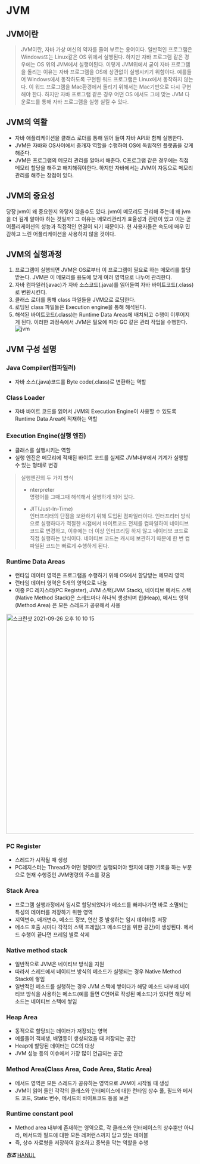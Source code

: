 # JVM
## JVM이란
>JVM이란, 자바 가상 머신의 약자를 줄여 부르는 용어이다.
 일반적인 프로그램은 Windows또는 Linux같은 OS 위에서 실행된다. 하지만 자바 프로그램 같은 경우에는 OS 위의 JVM에서 실행이된다. 이렇게 JVM위에서 굳이 자바 프로그램을 돌리는 이유는 자바 프로그램을 OS에 상관없이 실행시키기 위함이다. 예를들어 Windows에서 동작하도록 구현된 워드 프로그램은 Linux에서 동작하지 않는다. 이 워드 프로그램을 Mac환경에서 돌리기 위해서는 Mac기반으로 다시 구현해야 한다. 하지만 자바 프로그램 같은 경우 어떤 OS 에서도 그에 맞는 JVM 다운로드를 통해 자바 프로그램을 실행 실킬 수 있다.

 ## JVM의 역활
   - 자바 애플리케이션을 클래스 로더를 통해 읽어 들여 자바 API와 함께 실행한다.
   - JVM은 자바와 OS사이에서 중개자 역할을 수행하여 OS에 독립적인 플랫폼을 갖게 해준다. 
   - JVM은 프로그램의 메모리 관리를 알아서 해준다. C프로그램 같은 경우에는 직접 메모리 할당을 해주고 해지해줘야한다. 하지만 자바에서는 JVM이 자동으로 메모리 관리를 해주는 장점이 있다.

## JVM의 중요성
당장 jvm이 왜 중요한지 와닿지 않을수도 있다. jvm이 메모리도 관리해 주는데 왜 jvm을 더 깊게 알아야 하는 것일까? 그 이유는 메모리관리가 효율성과 관련이 있고 이는 곧 어플리케이션의 성능과 직접적인 연결이 되기 때문이다. 현 사용자들은 속도에 매우 민감하고 느린 어플리케이션을 사용하지 않을 것이다.

## JVM의 실행과정
  1. 프로그램이 실행되면 JVM은 OS로부터 이 프로그램이 필요로 하는 메모리를 할당받는다. JVM은 이 메모리를 용도에 맞게 여러 영역으로 나누어 관리한다.
1. 자바 컴파일러(javac)가 자바 소스코드(.java)를 읽어들여 자바 바이트코드(.class)로 변환시킨다.
1. 클래스 로더를 통해 class 파일들을 JVM으로 로딩한다.
1. 로딩된 class 파일들은 Execution engine을 통해 해석된다.
1. 해석된 바이트코드(.class)는 Runtime Data Areas에 배치되고 수행이 이루어지게 된다. 이러한 과정속에서 JVM은 필요에 따라 GC 같은 관리 작업을 수행한다.
![jvm](https://user-images.githubusercontent.com/87690768/134809454-0d7cf372-49a8-41a5-ade8-a2132f8d2b89.png)

## JVM 구성 설명
### Java Compiler(컴파일러)
- 자바 소스(.java)코드를 Byte code(.class)로 변환하는 역할

### Class Loader
- 자바 바이트 코드를 읽어서 JVM의 Execution Engine이 사용할 수 있도록 Runtime Data Area에 적재하는 역할

### Execution Engine(실행 엔진)
- 클래스를 실행시키는 역할
- 실행 엔진은 메모리에 적재된 바이트 코드를 실제로 JVM내부에서 기계가 실행할 수 있는 형태로 변경
> 실행엔진의 두 가지 방식 <br>
> - nterpreter<br>
> 명령어를 그때그때 해석해서 실행하게 되어 있다.
>
> - JIT(Just-In-Time)<br>
> 인터프리터의 단점을 보완하기 위해 도입된 컴파일러이다. 인터프리터 방식으로 실행하다가 적절한 시점에서 바이트코드 전체를 컴파일하여 네이티브 코드로 변경하고, 이후에는 더 이상 인터프리팅 하지 않고 네이티브 코드로 직접 실행하는 방식이다. 네이티브 코드는 캐시에 보관하기 때문에 한 번 컴파일된 코드는 빠르게 수행하게 된다.
### Runtime Data Areas
- 런타임 데이터 영역은 프로그램을 수행하기 위해 OS에서 할당받는 메모리 영역
-  런타임 데이터 영역은 5개의 영역으로 나눔
-   이중 PC 레지스터(PC Register), JVM 스택(JVM Stack), 네이티브 메서드 스택(Native Method Stack)은 스레드마다 하나씩 생성되며 힙(Heap), 메서드 영역(Method Area) 은 모든 스레드가 공유해서 사용

<img width="589" alt="스크린샷 2021-09-26 오후 10 10 15" src="https://user-images.githubusercontent.com/87690768/134809485-fb8d2847-f8cc-438a-a94c-7d1e95d7bdfa.png">

### PC Register
- 스레드가 시작될 때 생성
-  PC레지스터는 Thread가 어떤 명령어로 실행되어야 할지에 대한 기록을 하는 부분으로 현재 수행중인 JVM명령의 주소를 갖음

### Stack Area
- 프로그램 실행과정에서 임시로 할당되었다가 메소드를 빠져나가면 바로 소멸되는 특성의 데이터를 저장하기 위한 영역
-  지역변수, 매개변수, 메소드 정보, 연산 중 발생하는 임시 데이터등 저장
-   메소드 호출 시마다 각각의 스택 프레임(그 메소드만을 위한 공간)이 생성된다. 메서드 수행이 끝나면 프레임 별로 삭제

### Native method stack
- 일반적으로 JVM은 네이티브 방식을 지원
- 따라서 스레드에서 네이티브 방식의 메소드가 실행되는 경우 Native Method Stack에 쌓임
- 일반적인 메소드를 실행하는 경우 JVM 스택에 쌓이다가 해당 메소드 내부에 네이티브 방식을 사용하는 메소드(예를 들면 C언어로 작성된 메소드)가 있다면 해당 메소드는 네이티브 스택에 쌓임

### Heap Area
- 동적으로 할당되는 데이터가 저장되는 영역
- 예를들어 객체생, 배열등이 생성되었을 때 저장되는 공간
- Heap에 할당된 데이터는 GC의 대상 
- JVM 성능 등의 이슈에서 가장 많이 언급되는 공간 

### Method Area(Class Area, Code Area, Static Area)
- 메서드 영역은 모든 스레드가 공유하는 영역으로 JVM이 시작될 때 생성
-  JVM이 읽어 들인 각각의 클래스와 인터페이스에 대한 런타임 상수 풀, 필드와 메서드 코드, Static 변수, 메서드의 바이트코드 등을 보관

### Runtime constant pool
- Method area 내부에 존재하는 영역으로, 각 클래스와 인터페이스의 상수뿐만 아니라, 메서드와 필드에 대한 모든 레퍼런스까지 담고 있는 테이블
-  즉, 상수 자료형을 저장하여 참조하고 중복을 막는 역할을 수행
  
***참조*** [HANUL](https://hanul-dev.netlify.app/java/%EC%9E%90%EB%B0%94%EA%B0%80%EB%A8%B8%EC%8B%A0(jvm)%EC%9D%B4%EB%9E%80-%EB%AC%B4%EC%97%87%EC%9D%B8%EA%B0%80/#java-compiler)

